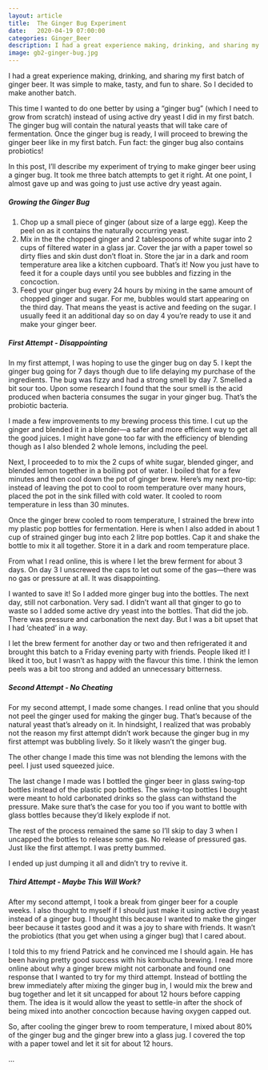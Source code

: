 ```yaml
---
layout: article
title:  The Ginger Bug Experiment
date:   2020-04-19 07:00:00
categories: Ginger_Beer
description: I had a great experience making, drinking, and sharing my first batch of ginger beer. It was simple to make, tasty, and fun to share. So I decided to make another batch. This time I wanted to do one better by using a “ginger bug” (which I need to grow from scratch) instead of using active dry yeast I did in my first batch.
image: gb2-ginger-bug.jpg
---
```


I had a great experience making, drinking, and sharing my first batch of ginger beer. It was simple to make, tasty, and fun to share. So I decided to make another batch.

This time I wanted to do one better by using a “ginger bug” (which I need to grow from scratch) instead of using active dry yeast I did in my first batch. The ginger bug will contain the natural yeasts that will take care of fermentation. Once the ginger bug is ready, I will proceed to brewing the ginger beer like in my first batch. Fun fact: the ginger bug also contains probiotics! 

In this post, I’ll describe my experiment of trying to make ginger beer using a ginger bug. It took me three batch attempts to get it right. At one point, I almost gave up and was going to just use active dry yeast again.

##### Growing the Ginger Bug

1. Chop up a small piece of ginger (about size of a large egg). Keep the peel on as it contains the naturally occurring yeast.
2. Mix in the the chopped ginger and 2 tablespoons of white sugar into 2 cups of filtered water in a glass jar. Cover the jar with a paper towel so dirty flies and skin dust don’t float in. Store the jar in a dark and room temperature area like a kitchen cupboard. That’s it! Now you just have to feed it for a couple days until you see bubbles and fizzing in the concoction.
3. Feed your ginger bug every 24 hours by mixing in the same amount of chopped ginger and sugar. For me, bubbles would start appearing on the third day. That means the yeast is active and feeding on the sugar. I usually feed it an additional day so on day 4 you’re ready to use it and make your ginger beer.

##### First Attempt - Disappointing

In my first attempt, I was hoping to use the ginger bug on day 5. I kept the ginger bug going for 7 days though due to life delaying my purchase of the ingredients. The bug was fizzy and had a strong smell by day 7. Smelled a bit sour too. Upon some research I found that the sour smell is the acid produced when bacteria consumes the sugar in your ginger bug. That’s the probiotic bacteria.

I made a few improvements to my brewing process this time. I cut up the ginger and blended it in a blender—a safer and more efficient way to get all the good juices. I might have gone too far with the efficiency of blending though as I also blended 2 whole lemons, including the peel. 

Next, I proceeded to to mix the 2 cups of white sugar, blended ginger, and blended lemon together in a boiling pot of water. I boiled that for a few minutes and then cool down the pot of ginger brew. Here’s my next pro-tip: instead of leaving the pot to cool to room temperature over many hours, placed the pot in the sink filled with cold water. It cooled to room temperature in less than 30 minutes. 

Once the ginger brew cooled to room temperature, I strained the brew into my plastic pop bottles for fermentation. Here is when I also added in about 1 cup of strained ginger bug into each 2 litre pop bottles. Cap it and shake the bottle to mix it all together. Store it in a dark and room temperature place. 

From what I read online, this is where I let the brew ferment for about 3 days. On day 3 I unscrewed the caps to let out some of the gas—there was no gas or pressure at all. It was disappointing.

I wanted to save it! So I added more ginger bug into the bottles. The next day, still not carbonation. Very sad. I didn’t want all that ginger to go to waste so I added some active dry yeast into the bottles. That did the job. There was pressure and carbonation the next day. But I was a bit upset that I had ‘cheated’ in a way.

I let the brew ferment for another day or two and then refrigerated it and brought this batch to a Friday evening party with friends. People liked it! I liked it too, but I wasn’t as happy with the flavour this time. I think the lemon peels was a bit too strong and added an unnecessary bitterness.

##### Second Attempt - No Cheating
For my second attempt, I made some changes. I read online that you should not peel the ginger used for making the ginger bug. That’s because of the natural yeast that’s already on it. In hindsight, I realized that was probably not the reason my first attempt didn’t work because the ginger bug in my first attempt was bubbling lively. So it likely wasn’t the ginger bug. 

The other change I made this time was not blending the lemons with the peel. I just used squeezed juice.

The last change I made was I bottled the ginger beer in glass swing-top bottles instead of the plastic pop bottles. The swing-top bottles I bought were meant to hold carbonated drinks so the glass can withstand the pressure. Make sure that’s the case for you too if you want to bottle with glass bottles because they’d likely explode if not.

The rest of the process remained the same so I’ll skip to day 3 when I uncapped the bottles to release some gas. No release of pressured gas. Just like the first attempt. I was pretty bummed.

I ended up just dumping it all and didn’t try to revive it. 

##### Third Attempt - Maybe This Will Work?
After my second attempt, I took a break from ginger beer for a couple weeks. I also thought to myself if I should just make it using active dry yeast instead of a ginger bug. I thought this because I wanted to make the ginger beer because it tastes good and it was a joy to share with friends. It wasn’t the probiotics (that you get when using a ginger bug) that I cared about. 

I told this to my friend Patrick and he convinced me I should again. He has been having pretty good success with his kombucha brewing. I read more online about why a ginger brew might not carbonate and found one response that I wanted to try for my third attempt. Instead of bottling the brew immediately after mixing the ginger bug in, I would mix the brew and bug together and let it sit uncapped for about 12 hours before capping them. The idea is it would allow the yeast to settle-in after the shock of being mixed into another concoction because having oxygen capped out. 

So, after cooling the ginger brew to room temperature, I mixed about 80% of the ginger bug and the ginger brew into a glass jug. I covered the top with a paper towel and let it sit for about 12 hours.

...

